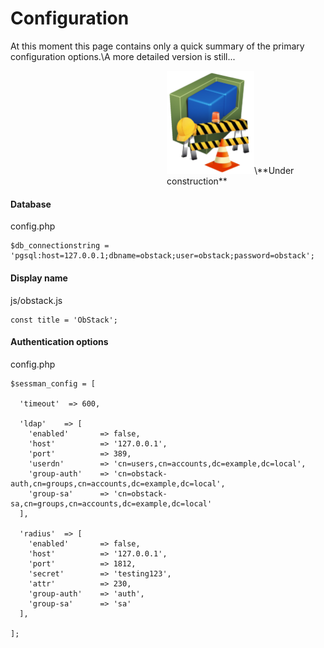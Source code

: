 # Configuration

At this moment this page contains only a quick summary of the primary configuration options.\A more detailed version is still...
<div style="padding-left: 250px;"><img src="../img/os-cs1.png" width=140>\**Under construction**</div>

#### Database

config.php
```
$db_connectionstring = 'pgsql:host=127.0.0.1;dbname=obstack;user=obstack;password=obstack';
```

#### Display name

js/obstack.js
```
const title = 'ObStack';
```

#### Authentication options

config.php
```
$sessman_config = [

  'timeout'  => 600,

  'ldap'    => [
    'enabled'       => false,
    'host'          => '127.0.0.1',
    'port'          => 389,
    'userdn'        => 'cn=users,cn=accounts,dc=example,dc=local',
    'group-auth'    => 'cn=obstack-auth,cn=groups,cn=accounts,dc=example,dc=local',
    'group-sa'      => 'cn=obstack-sa,cn=groups,cn=accounts,dc=example,dc=local'
  ], 

  'radius'  => [
    'enabled'       => false,
    'host'          => '127.0.0.1',
    'port'          => 1812,
    'secret'        => 'testing123',
    'attr'          => 230,
    'group-auth'    => 'auth',
    'group-sa'      => 'sa'
  ],

];
```
